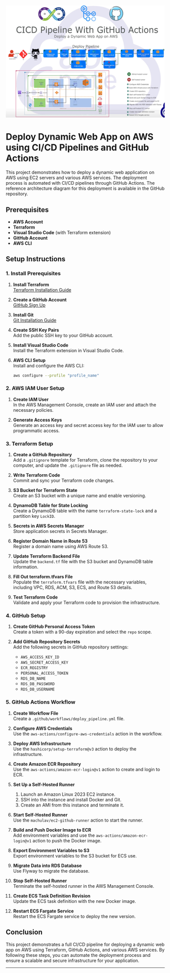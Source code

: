 ![Alt text](CICDpipeline.JPG)
---
# Deploy Dynamic Web App on AWS using CI/CD Pipelines and GitHub Actions

This project demonstrates how to deploy a dynamic web application on AWS using EC2 servers and various AWS services. The deployment process is automated with CI/CD pipelines through GitHub Actions. The reference architecture diagram for this deployment is available in the GitHub repository.

## Prerequisites

- **AWS Account**
- **Terraform**
- **Visual Studio Code** (with Terraform extension)
- **GitHub Account**
- **AWS CLI**

## Setup Instructions

### 1. Install Prerequisites

1. **Install Terraform**  
   [Terraform Installation Guide](https://learn.hashicorp.com/tutorials/terraform/install-cli)

2. **Create a GitHub Account**  
   [GitHub Sign Up](https://github.com/join)

3. **Install Git**  
   [Git Installation Guide](https://git-scm.com/book/en/v2/Getting-Started-Installing-Git)

4. **Create SSH Key Pairs**  
   Add the public SSH key to your GitHub account.

5. **Install Visual Studio Code**  
   Install the Terraform extension in Visual Studio Code.

6. **AWS CLI Setup**  
   Install and configure the AWS CLI:
   ```bash
   aws configure --profile "profile_name"
   ```

### 2. AWS IAM User Setup

1. **Create IAM User**  
   In the AWS Management Console, create an IAM user and attach the necessary policies.

2. **Generate Access Keys**  
   Generate an access key and secret access key for the IAM user to allow programmatic access.

### 3. Terraform Setup

1. **Create a GitHub Repository**  
   Add a `.gitignore` template for Terraform, clone the repository to your computer, and update the `.gitignore` file as needed.

2. **Write Terraform Code**  
   Commit and sync your Terraform code changes.

3. **S3 Bucket for Terraform State**  
   Create an S3 bucket with a unique name and enable versioning.

4. **DynamoDB Table for State Locking**  
   Create a DynamoDB table with the name `terraform-state-lock` and a partition key `LockID`.

5. **Secrets in AWS Secrets Manager**  
   Store application secrets in Secrets Manager.

6. **Register Domain Name in Route 53**  
   Register a domain name using AWS Route 53.

7. **Update Terraform Backend File**  
   Update the `backend.tf` file with the S3 bucket and DynamoDB table information.

8. **Fill Out terraform.tfvars File**  
   Populate the `terraform.tfvars` file with the necessary variables, including VPC, RDS, ACM, S3, ECS, and Route 53 details.

9. **Test Terraform Code**  
   Validate and apply your Terraform code to provision the infrastructure.

### 4. GitHub Setup

1. **Create GitHub Personal Access Token**  
   Create a token with a 90-day expiration and select the `repo` scope.

2. **Add GitHub Repository Secrets**  
   Add the following secrets in GitHub repository settings:
   - `AWS_ACCESS_KEY_ID`
   - `AWS_SECRET_ACCESS_KEY`
   - `ECR_REGISTRY`
   - `PERSONAL_ACCESS_TOKEN`
   - `RDS_DB_NAME`
   - `RDS_DB_PASSWORD`
   - `RDS_DB_USERNAME`

### 5. GitHub Actions Workflow

1. **Create Workflow File**  
   Create a `.github/workflows/deploy_pipeline.yml` file.

2. **Configure AWS Credentials**  
   Use the `aws-actions/configure-aws-credentials` action in the workflow.

3. **Deploy AWS Infrastructure**  
   Use the `hashicorp/setup-terraform@v3` action to deploy the infrastructure.

4. **Create Amazon ECR Repository**  
   Use the `aws-actions/amazon-ecr-login@v1` action to create and login to ECR.

5. **Set Up a Self-Hosted Runner**

   1. Launch an Amazon Linux 2023 EC2 instance.
   2. SSH into the instance and install Docker and Git.
   3. Create an AMI from this instance and terminate it.

6. **Start Self-Hosted Runner**  
   Use the `machulav/ec2-github-runner` action to start the runner.

7. **Build and Push Docker Image to ECR**  
   Add environment variables and use the `aws-actions/amazon-ecr-login@v1` action to push the Docker image.

8. **Export Environment Variables to S3**  
   Export environment variables to the S3 bucket for ECS use.

9. **Migrate Data into RDS Database**  
   Use Flyway to migrate the database.

10. **Stop Self-Hosted Runner**  
    Terminate the self-hosted runner in the AWS Management Console.

11. **Create ECS Task Definition Revision**  
    Update the ECS task definition with the new Docker image.

12. **Restart ECS Fargate Service**  
    Restart the ECS Fargate service to deploy the new version.

## Conclusion

This project demonstrates a full CI/CD pipeline for deploying a dynamic web app on AWS using Terraform, GitHub Actions, and various AWS services. By following these steps, you can automate the deployment process and ensure a scalable and secure infrastructure for your application.

---
